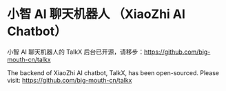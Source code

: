 # 小智 AI 聊天机器人 （XiaoZhi AI Chatbot）

小智 AI 聊天机器人的 TalkX 后台已开源，请移步：https://github.com/big-mouth-cn/talkx

The backend of XiaoZhi AI chatbot, TalkX, has been open-sourced. Please visit: https://github.com/big-mouth-cn/talkx
